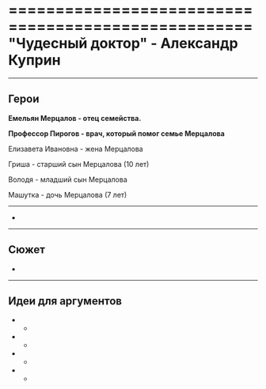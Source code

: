 ====================================================
"Чудесный доктор" - Александр Куприн
====================================================

----------------------------------------------------
Герои
----------------------------------------------------

**Емельян Мерцалов - отец семейства.**

**Профессор Пирогов - врач, который помог семье Мерцалова**

Елизавета Ивановна - жена Мерцалова

Гриша - старший сын Мерцалова (10 лет)

Володя - младший сын Мерцалова

Машутка - дочь Мерцалова (7 лет)

----------------------------------------------------

*

----------------------------------------------------
Сюжет
----------------------------------------------------

*

----------------------------------------------------
Идеи для аргументов
----------------------------------------------------

- *

- *

- *

- *